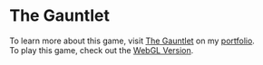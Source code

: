 # The Gauntlet
To learn more about this game, visit [The Gauntlet](https://daren-stottrup.notion.site/The-Gauntlet-d60031524148480a895a7bcf8693a9ba) on my [portfolio](https://daren-stottrup.notion.site/Past-Current-Projects-3bc5aac8cfcb4d32af26f20301371155).
<br>
To play this game, check out the [WebGL Version](https://play.unity.com/mg/other/webgl-builds-42193).
